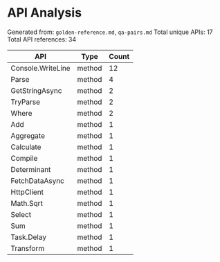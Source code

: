 # API Analysis

Generated from: `golden-reference.md`, `qa-pairs.md`
Total unique APIs: 17
Total API references: 34

| API | Type | Count |
|-----|------|-------|
| Console.WriteLine | method | 12 |
| Parse | method | 4 |
| GetStringAsync | method | 2 |
| TryParse | method | 2 |
| Where | method | 2 |
| Add | method | 1 |
| Aggregate | method | 1 |
| Calculate | method | 1 |
| Compile | method | 1 |
| Determinant | method | 1 |
| FetchDataAsync | method | 1 |
| HttpClient | method | 1 |
| Math.Sqrt | method | 1 |
| Select | method | 1 |
| Sum | method | 1 |
| Task.Delay | method | 1 |
| Transform | method | 1 |
